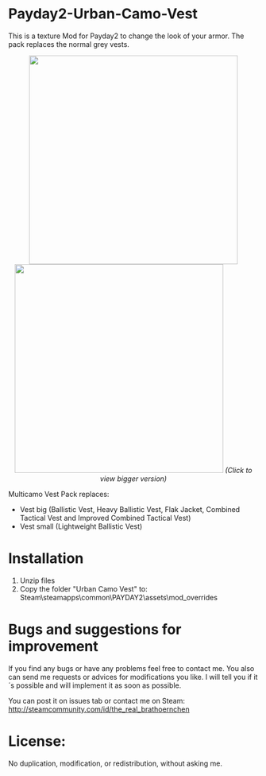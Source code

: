 # Payday2-Urban-Camo-Vest

This is a texture Mod for Payday2 to change the look of your armor.
The pack replaces the normal grey vests.

 <p align="center">
  <img src="http://---.de/img/pd2mcwesteejsd3.png" width="420"/>
  <img src="http://---.de/img/pd2mcwesteleicht6buqj.png" width="420"/>
  <i>(Click to view bigger version)</i>
</p>


Multicamo Vest Pack replaces:
- Vest big (Ballistic Vest, Heavy Ballistic Vest, Flak Jacket, Combined Tactical Vest and Improved Combined Tactical Vest)
- Vest small (Lightweight Ballistic Vest)



# Installation

1. Unzip files
2. Copy the folder "Urban Camo Vest" to:
   Steam\steamapps\common\PAYDAY2\assets\mod_overrides


# Bugs and suggestions for improvement

If you find any bugs or have any problems feel free to contact me.
You also can send me requests or advices for modifications you like. 
I will tell you if it´s possible and will implement it as soon as possible.

You can post it on issues tab or contact me on Steam:
http://steamcommunity.com/id/the_real_brathoernchen



# License:

No duplication, modification, or redistribution, without asking me.

